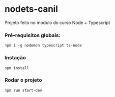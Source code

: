 # nodets-canil

Projeto feito no módulo do curso Node + Typescript

### Pré-requisitos globais:

`npm i -g nodemon typescript ts-node`

### Instação

`npm install`

### Rodar o projeto

`npm run start-dev`
